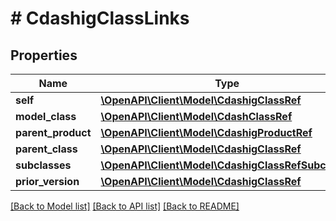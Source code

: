 # # CdashigClassLinks

## Properties

Name | Type | Description | Notes
------------ | ------------- | ------------- | -------------
**self** | [**\OpenAPI\Client\Model\CdashigClassRef**](CdashigClassRef.md) |  | [optional]
**model_class** | [**\OpenAPI\Client\Model\CdashClassRef**](CdashClassRef.md) |  | [optional]
**parent_product** | [**\OpenAPI\Client\Model\CdashigProductRef**](CdashigProductRef.md) |  | [optional]
**parent_class** | [**\OpenAPI\Client\Model\CdashigClassRef**](CdashigClassRef.md) |  | [optional]
**subclasses** | [**\OpenAPI\Client\Model\CdashigClassRefSubclass[]**](CdashigClassRefSubclass.md) |  | [optional]
**prior_version** | [**\OpenAPI\Client\Model\CdashigClassRef**](CdashigClassRef.md) |  | [optional]

[[Back to Model list]](../../README.md#models) [[Back to API list]](../../README.md#endpoints) [[Back to README]](../../README.md)
